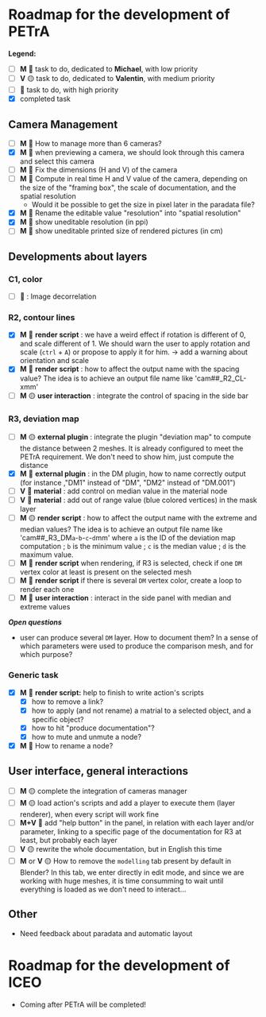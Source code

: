 # Roadmap for the development of PETrA

**Legend:**
- [ ] **M** :large_blue_circle: task to do, dedicated to **Michael**, with low priority
- [ ] **V** :yellow_circle: task to do, dedicated to **Valentin**, with medium priority
- [ ] :red_circle: task to do, with high priority
- [x] completed task

## Camera Management
- [ ] **M** :red_circle: How to manage more than 6 cameras?
- [x] **M** :red_circle: when previewing a camera, we should look through this camera and select this camera
- [ ] **M** :red_circle: Fix the dimensions (H and V) of the camera
- [ ] **M** :red_circle: Compute in real time H and V value of the camera, depending on the size of the "framing box", the scale of documentation, and the spatial resolution
  - Would it be possible to get the size in pixel later in the paradata file?
- [x] **M** :red_circle: Rename the editable value "resolution" into "spatial resolution"
- [x] **M** :red_circle: show uneditable resolution (in ppi)
- [ ] **M** :red_circle: show uneditable printed size of rendered pictures (in cm)

## Developments about layers
### C1, color
- [ ] :large_blue_circle: : Image decorrelation

### R2, contour lines
- [x] **M** :red_circle: **render script** : we have a weird effect if rotation is different of 0, and scale different of 1. We should warn the user to apply rotation and scale (`ctrl` + `A`) or propose to apply it for him. -> add a warning about orientation and scale
- [x] **M** :red_circle: **render script** : how to affect the output name with the spacing value? The idea is to achieve an output file name like 'cam##_R2_CL-xmm'
- [ ] **M** :yellow_circle: **user interaction** : integrate the control of spacing in the side bar

### R3, deviation map
- [ ] **M** :yellow_circle: **external plugin** : integrate the plugin "deviation map" to compute the distance between 2 meshes. It is already configured to meet the PETrA requirement. We don't need to show him, just compute the distance
- [x] **M** :red_circle: **external plugin** : in the DM plugin, how to name correctly output (for instance ,"DM1" instead of "DM", "DM2" instead of "DM.001")
- [ ] **V** :red_circle: **material** : add control on median value in the material node
- [ ] **V** :red_circle: **material** : add out of range value (blue colored vertices) in the mask layer
- [ ] **M** :yellow_circle: **render script** : how to affect the output name with the extreme and median values? The idea is to achieve an output file name like 'cam##_R3_DM`a`-`b`-`c`-`d`mm' where `a` is the ID of the deviation map computation ; `b` is the minimum value ; `c` is the median value ; `d` is the maximum value.
- [ ] **M** :large_blue_circle: **render script** when rendering, if R3 is selected, check if one `DM` vertex color at least is present on the selected mesh
- [ ] **M** :large_blue_circle: **render script** if there is several `DM` vertex color, create a loop to render each one
- [ ] **M** :large_blue_circle: **user interaction** : interact in the side panel with median and extreme values

**_Open questions_**
- user can produce several `DM` layer. How to document them? In a sense of which parameters were used to produce the comparison mesh, and for which purpose?

### Generic task
- [x] **M** :red_circle: **render script:** help to finish to write action's scripts
  - [x] how to remove a link?
  - [x] how to apply (and not rename) a matrial to a selected object, and a specific object?
  - [x] how to hit "produce documentation"?
  - [x] how to mute and unmute a node?
- [x] **M** :red_circle: How to rename a node?

## User interface, general interactions
- [ ] **M** :yellow_circle: complete the integration of cameras manager
- [ ] **M** :yellow_circle: load action's scripts and add a player to execute them (layer renderer), when every script will work fine
- [ ] **M+V** :large_blue_circle: add "help button" in the panel, in relation with each layer and/or parameter, linking to a specific page of the documentation for R3 at least, but probably each layer
- [ ] **V** :yellow_circle: rewrite the whole documentation, but in English this time
- [ ] **M** or **V** :yellow_circle: How to remove the `modelling` tab present by default in Blender? In this tab, we enter directly in edit mode, and since we are working with huge meshes, it is time consumming to wait until everything is loaded as we don't need to interact...

## Other
- Need feedback about paradata and automatic layout

# Roadmap for the development of ICEO
- Coming after PETrA will be completed!
